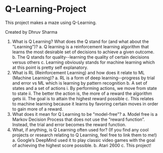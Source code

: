# Q-Learning-Project

This project makes a maze using Q-Learning.

Created by Dhruv Sharma

1. What is Q Learning? What does the Q stand for (and what about the "Learning")?
a. Q learning is a reinforcement learning algorithm that learns the most desirable set of decisions to achieve a given outcome.
b. The Q stands for quality--learning the quality of certain decisions versus others
c. Learning obviously stands for machine learning which at this point is pretty self explanatory.
2. What is RL (Reinforcement Learning) and how does it relate to ML (Machine Learning)?
a. RL is a form of deep learning--progress by trial and error vs ML which is learning by pattern recognition
b. A set of states and a set of actions
i. By performing actions, we move from state to state
ii. The better the action is, the more of a reward the algorithm gets
iii. The goal is to attain the highest reward possible
c. This relates to machine learning because it learns by favoring certain moves in order to gain more of a reward.
3. What does it mean for Q Learning to be "model-free"?
a. Model free is a Markov Decision Process that does not use the “reward function”. Instead, the trial and error becomes the reward function.
4. What, if anything, is Q Learning often used for? (If you find any cool projects or research relating to Q Learning, feel free to link them to me!)
a. Google’s DeepMind used it to play classic video games with the goal of achieving the highest score possible.
b. Atari 2600
c. This project!
